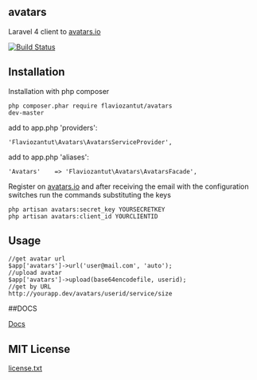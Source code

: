 ## avatars

Laravel 4 client to [avatars.io](http://avatars.io)


[![Build Status](https://travis-ci.org/flaviozantut/avatars.png?branch=master)](undefined)


## Installation

Installation with php composer

    php composer.phar require flaviozantut/avatars
    dev-master

add to app.php 'providers':

    'Flaviozantut\Avatars\AvatarsServiceProvider',

add to app.php 'aliases':

    'Avatars'    => 'Flaviozantut\Avatars\AvatarsFacade',

   Register on [avatars.io](http://avatars.io) and after receiving the email with the configuration switches run the commands substituting the keys


    php artisan avatars:secret_key YOURSECRETKEY
    php artisan avatars:client_id YOURCLIENTID


## Usage

    //get avatar url
    $app['avatars']->url('user@mail.com', 'auto');
    //upload avatar
    $app['avatars']->upload(base64encodefile, userid);
    //get by URL
    http://yourapp.dev/avatars/userid/service/size

##DOCS

 [Docs](http://flaviozantut.github.com/avatars/build/docs/index.html)


## MIT License

  [license.txt](/flaviozantut/avatars/blob/master/license.txt)
